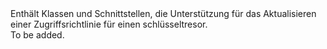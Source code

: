 <Namespace Name="Microsoft.Azure.Management.KeyVault.Fluent.AccessPolicy.Update">
  <Docs>
    <summary>Enthält Klassen und Schnittstellen, die Unterstützung für das Aktualisieren einer Zugriffsrichtlinie für einen schlüsseltresor.</summary> 
    <remarks>To be added.</remarks>
  </Docs>
</Namespace>
